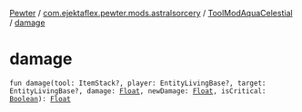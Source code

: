 [Pewter](../../index.md) / [com.ejektaflex.pewter.mods.astralsorcery](../index.md) / [ToolModAquaCelestial](index.md) / [damage](./damage.md)

# damage

`fun damage(tool: ItemStack?, player: EntityLivingBase?, target: EntityLivingBase?, damage: `[`Float`](https://kotlinlang.org/api/latest/jvm/stdlib/kotlin/-float/index.html)`, newDamage: `[`Float`](https://kotlinlang.org/api/latest/jvm/stdlib/kotlin/-float/index.html)`, isCritical: `[`Boolean`](https://kotlinlang.org/api/latest/jvm/stdlib/kotlin/-boolean/index.html)`): `[`Float`](https://kotlinlang.org/api/latest/jvm/stdlib/kotlin/-float/index.html)